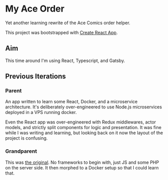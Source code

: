 # My Ace Order

Yet another learning rewrite of the Ace Comics order helper.

This project was bootstrapped with [Create React App](https://github.com/facebook/create-react-app).

##  Aim

This time around I'm using React, Typescript, and Gatsby.

##  Previous Iterations

### Parent

An app written to learn some React, Docker, and a microservice architecture. It's deliberately over-engineered
to use Node.js microservices deployed in a VPS running docker.

Even the React app was over-engineered with Redux middlewares, actor models, and strictly split components
for logic and presentation. It was fine while I was writing and learning, but looking back on it now
the layout of the project is confusing.

### Grandparent

This was [the original](https://github.com/chooban/acemyorder). No frameworks to begin with, just JS
and some PHP on the server side. It then morphed to a Docker setup so that I could learn that.
